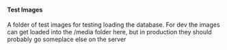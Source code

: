 #### Test Images

A folder of test images for testing loading the database. For dev the images can get loaded into the /media folder here, but in production they should probably go someplace else on the server
